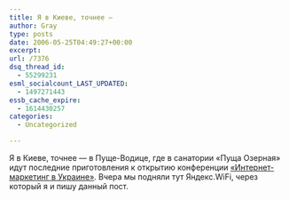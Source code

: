 ```yaml
---
title: Я в Киеве, точнее —
author: Gray
type: posts
date: 2006-05-25T04:49:27+00:00
excerpt:
url: /7376
dsq_thread_id:
  - 55299231
esml_socialcount_LAST_UPDATED:
  - 1497271443
essb_cache_expire:
  - 1614430257
categories:
  - Uncategorized

---
```








Я в Киеве, точнее &#8212; в Пуще-Водице, где в санатории &#171;Пуща Озерная&#187; идут последние приготовления к открытию конференции <a href="http://internet-marketing.org.ua/ru/2006" target="_blank">&#171;Интернет-маркетинг в Украине&#187;</a>. Вчера мы подняли тут Яндекс.WiFi, через который я и пишу данный пост.